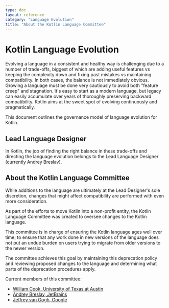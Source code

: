 ```yaml
---
type: doc
layout: reference
category: "Language Evolution"
title: "About the Kotlin Language Committee"
---
```


# Kotlin Language Evolution 

Evolving a language in a consistent and healthy way is challenging due to a number of trade-offs, biggest of which are adding useful features vs keeping the complexity down and fixing past mistakes vs maintaining compatibility. In both cases, the balance is not immediately obvious. Growing a language must be done very cautiously to avoid both "feature creep" and stagnation. It's easy to start as a modern language, but legacy can easily accumulate over years of thoroughly preserving backward compatibility. Kotlin aims at the sweet spot of evolving continuously and pragmatically.    

This document outlines the governance model of language evolution for Kotlin.

## Lead Language Designer 

In Kotlin, the job of finding the right balance in these trade-offs and directing the language evolution belongs to the Lead Language Designer (currently Andrey Breslav).  

## About the Kotlin Language Committee

While additions to the language are ultimately at the Lead Designer's sole discretion, changes that might affect compatibility are performed with even more consideration. 

As part of the efforts to move Kotlin into a non-profit entity, the Kotlin Language Committee was created to oversee changes to the Kotlin
language.
 
This committee is in charge of ensuring the Kotlin language ages well
over time; to ensure that any work done in new versions of the language
does not put an undue burden on users trying to migrate from older
versions to the newer version.

The committee achieves this goal by maintaining this deprecation policy
and reviewing proposed changes to the language and determining what
parts of the deprecation procedures apply.

Current members of this committee:

*   [William Cook, University of Texas at Austin](https://github.com/w7cook)
*   [Andrey Breslav, JetBrains](https://github.com/abreslav)
*   [Jeffrey van Gogh, Google](https://github.com/jvgogh)

